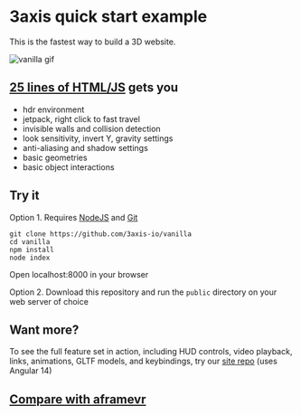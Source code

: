 # 3axis quick start example

This is the fastest way to build a 3D website.

![vanilla gif](https://user-images.githubusercontent.com/41310107/206098090-6cedcfca-f82e-44b3-b823-dddb8fee0b51.gif)

## [25 lines of HTML/JS](https://github.com/3axis-io/vanilla/blob/master/public/index.html) gets you

- hdr environment
- jetpack, right click to fast travel
- invisible walls and collision detection
- look sensitivity, invert Y, gravity settings
- anti-aliasing and shadow settings
- basic geometries
- basic object interactions

## Try it

Option 1. Requires [NodeJS](https://nodejs.org/en/) and [Git](https://git-scm.com/)

```
git clone https://github.com/3axis-io/vanilla
cd vanilla
npm install
node index
```
Open localhost:8000 in your browser

Option 2. Download this repository and run the `public` directory on your web server of choice

## Want more?

To see the full feature set in action, including HUD controls, video playback, links, animations, GLTF models, and keybindings, try our [site repo](https://github.com/3axis-io/site) (uses Angular 14)

## [Compare with aframevr](https://gist.github.com/kkota1/d745dc81feb78aad7cf7a0aeb928cc35)
